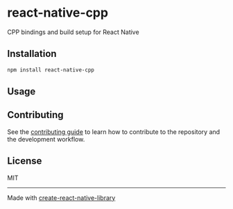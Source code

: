 # react-native-cpp

CPP bindings and build setup for React Native

## Installation

```sh
npm install react-native-cpp
```

## Usage

## Contributing

See the [contributing guide](CONTRIBUTING.md) to learn how to contribute to the repository and the development workflow.

## License

MIT

---

Made with [create-react-native-library](https://github.com/callstack/react-native-builder-bob)
